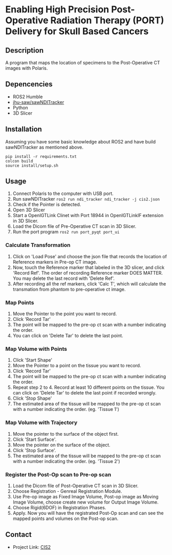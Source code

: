 # Enabling High Precision Post-Operative Radiation Therapy (PORT) Delivery for Skull Based Cancers

<!-- [![License](https://img.shields.io/badge/license-MIT-blue.svg)](LICENSE) -->

## Description

A program that maps the location of specimens to the Post-Operative CT images with Polaris.

## Depencencies

 - ROS2 Humble
 - [jhu-saw/sawNDITracker](https://github.com/jhu-saw/sawNDITracker)
 - Python
 - 3D Slicer

## Installation

Assuming you have some basic knowledge about ROS2 and have build sawNDITracker as mentioned above.
```
pip install -r requirements.txt
colcon build
source install/setup.sh
```

## Usage

1. Connect Polaris to the computer with USB port.
2. Run sawNDITracker `ros2 run ndi_tracker ndi_tracker -j cis2.json`
3. Check if the Pointer is detected.
4. Open 3D Slicer
5. Start a OpenIGTLink Clinet with Port 18944 in OpenIGTLinkIF extension in 3D Slicer.
6. Load the Dicom file of Pre-Operative CT scan in 3D Slicer.
7. Run the port program `ros2 run port_pyqt port_ui` 

### Calculate Transformation
1. Click on 'Load Pose' and choose the json file that records the location of Reference markers in Pre-op CT image.
2. Now, touch the Reference marker that labeled in the 3D slicer, and click 'Record Ref'. The order of recording Reference marker DOES MATTER. You may delete the last record with 'Delete Ref'.
3. After recording all the ref markers, click 'Calc T', which will calculate the transmation from phantom to pre-operative ct image.

### Map Points
1. Move the Pointer to the point you want to record.
2. Click 'Record Tar'
3. The point will be mapped to the pre-op ct scan with a number indicating the order.
4. You can click on 'Delete Tar' to delete the last point.

### Map Volume with Points
1. Click 'Start Shape'
2. Move the Pointer to a point on the tissue you want to record.
3. Click 'Record Tar'
4. The point will be mapped to the pre-op ct scan with a number indicating the order.
5. Repeat step 2 to 4. Record at least 10 different points on the tissue. You can click on 'Delete Tar' to delete the last point if recorded wrongly.
6. Click 'Stop Shape'
7. The estimated area of the tissue will be mapped to the pre-op ct scan with a number indicating the order. (eg. 'Tissue 1')

### Map Volume with Trajectory
1. Move the pointer to the surface of the object first.
2. Click 'Start Surface'.
3. Move the pointer on the surface of the object.
4. Click 'Stop Surface'.
5. The estimated area of the tissue will be mapped to the pre-op ct scan with a number indicating the order. (eg. 'Tissue 2')

### Register the Post-Op scan to Pre-op scan
1. Load the Dicom file of Post-Operative CT scan in 3D Slicer.
2. Choose Registration - Genreal Registration Module.
3. Use Pre-op image as Fixed Image Volume, Post-op image as Moving Image Volume, choose create new volume for Output Image Volume.
4. Choose Rigid(6DOF) in Registration Phases.
5. Apply. Now you will have the registrated Post-Op scan and can see the mapped points and volumes on the Post-op scan.

## Contact

- Project Link: [CIS2](https://ciis.lcsr.jhu.edu/doku.php?id=courses%3A456%3A2024%3Aprojects%3A456-2024-17%3Aproject-17)